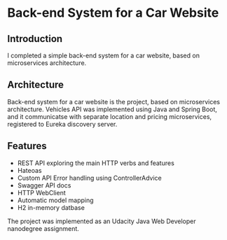 # Back-end System for a Car Website

## Introduction

I completed a simple back-end system for a car website, based on microservices architecture. 

## Architecture

Back-end system for a car website is the project, based on microservices architecture. Vehicles API was implemented using Java and Spring Boot, and it communicatse with separate location and pricing microservices, registered to Eureka discovery server.

## Features

- REST API exploring the main HTTP verbs and features
- Hateoas
- Custom API Error handling using ControllerAdvice
- Swagger API docs
- HTTP WebClient
- Automatic model mapping
- H2 in-memory datbase

The project was implemented as an Udacity Java Web Developer nanodegree assignment.

